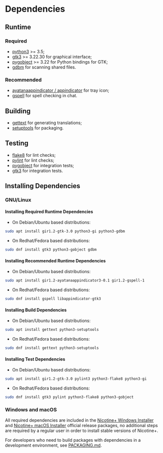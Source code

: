 # Dependencies

## Runtime

### Required

- [python3](https://www.python.org/) >= 3.5;
- [gtk3](https://gtk.org/) >= 3.22.30 for graphical interface;
- [pygobject](https://pygobject.readthedocs.io/) >= 3.22 for Python bindings for GTK;
- [gdbm](https://www.gnu.org/software/gdbm/) for scanning shared files.

### Recommended

- [ayatanaappindicator / appindicator](https://ayatanaindicators.github.io/) for tray icon;
- [gspell](https://gitlab.gnome.org/GNOME/gspell) for spell checking in chat.

## Building

- [gettext](https://www.gnu.org/software/gettext/) for generating translations;
- [setuptools](https://setuptools.pypa.io/) for packaging.

## Testing

- [flake8](https://flake8.pycqa.org/) for lint checks;
- [pylint](https://pylint.pycqa.org/) for lint checks;
- [pygobject](https://pygobject.readthedocs.io/) for integration tests;
- [gtk3](https://gtk.org/) for integration tests.


## Installing Dependencies

### GNU/Linux

#### Installing Required Runtime Dependencies

- On Debian/Ubuntu based distributions:

```sh
sudo apt install gir1.2-gtk-3.0 python3-gi python3-gdbm
```

- On Redhat/Fedora based distributions:

```sh
sudo dnf install gtk3 python3-gobject gdbm
```

#### Installing Recommended Runtime Dependencies

- On Debian/Ubuntu based distributions:

```sh
sudo apt install gir1.2-ayatanaappindicator3-0.1 gir1.2-gspell-1
```

- On Redhat/Fedora based distributions:

```sh
sudo dnf install gspell libappindicator-gtk3
```

#### Installing Build Dependencies

- On Debian/Ubuntu based distributions:

```sh
sudo apt install gettext python3-setuptools
```

- On Redhat/Fedora based distributions:

```sh
sudo dnf install gettext python3-setuptools
```

#### Installing Test Dependencies

- On Debian/Ubuntu based distributions:

```sh
sudo apt install gir1.2-gtk-3.0 pylint3 python3-flake8 python3-gi
```

- On Redhat/Fedora based distributions:

```sh
sudo dnf install gtk3 pylint python3-flake8 python3-gobject
```

### Windows and macOS

All required dependencies are included in the [Nicotine+ Windows Installer](DOWNLOADS.md#windows) and [Nicotine+ macOS Installer](DOWNLOADS.md#macos) official release packages, no additional steps are required by a regular user in order to install stable versions of Nicotine+.

For developers who need to build packages with dependencies in a development environment, see [PACKAGING.md](PACKAGING.md).
